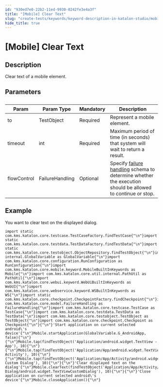 ```yaml
---
id: "930ed7e0-22b2-11ed-9930-0242fe3e4a3f"
title: "[Mobile] Clear Text"
slug: "create-tests/keywords/keyword-description-in-katalon-studio/mobile-keywords/mobile-clear-text"
hide_title: true
---
```


# <a id="id_0" class="anchor_top_offset"/><a id="ariaid-title1" class="anchor_top_offset"/>[Mobile] Clear Text


## <a id="id_0__id_1" class="anchor_top_offset"/>Description

              
<p xmlns="http://www.w3.org/1999/xhtml" className="p">Clear text of a mobile element.</p> 
      

## <a id="id_0__id_2" class="anchor_top_offset"/>Parameters

              
<table xmlns="http://www.w3.org/1999/xhtml" className="table anchor_top_offset" id="id_0__2fc18ba7-693d-437c-a164-e911e5ebd221"><caption /><thead className="thead"><tr className><th className="entry anchor_top_offset" id="id_0__2fc18ba7-693d-437c-a164-e911e5ebd221__entry__1">Param</th><th className="entry anchor_top_offset" id="id_0__2fc18ba7-693d-437c-a164-e911e5ebd221__entry__2">Param Type</th><th className="entry anchor_top_offset" id="id_0__2fc18ba7-693d-437c-a164-e911e5ebd221__entry__3">Mandatory</th><th className="entry anchor_top_offset" id="id_0__2fc18ba7-693d-437c-a164-e911e5ebd221__entry__4">Description</th></tr></thead><tbody className="tbody"><tr className><td className="entry" headers="id_0__2fc18ba7-693d-437c-a164-e911e5ebd221__entry__1 id_0__2fc18ba7-693d-437c-a164-e911e5ebd221__entry__2 id_0__2fc18ba7-693d-437c-a164-e911e5ebd221__entry__3 id_0__2fc18ba7-693d-437c-a164-e911e5ebd221__entry__4 ">to</td><td className="entry" headers="id_0__2fc18ba7-693d-437c-a164-e911e5ebd221__entry__1 id_0__2fc18ba7-693d-437c-a164-e911e5ebd221__entry__2 id_0__2fc18ba7-693d-437c-a164-e911e5ebd221__entry__3 id_0__2fc18ba7-693d-437c-a164-e911e5ebd221__entry__4 ">TestObject</td><td className="entry" headers="id_0__2fc18ba7-693d-437c-a164-e911e5ebd221__entry__1 id_0__2fc18ba7-693d-437c-a164-e911e5ebd221__entry__2 id_0__2fc18ba7-693d-437c-a164-e911e5ebd221__entry__3 id_0__2fc18ba7-693d-437c-a164-e911e5ebd221__entry__4 ">Required</td><td className="entry" headers="id_0__2fc18ba7-693d-437c-a164-e911e5ebd221__entry__1 id_0__2fc18ba7-693d-437c-a164-e911e5ebd221__entry__2 id_0__2fc18ba7-693d-437c-a164-e911e5ebd221__entry__3 id_0__2fc18ba7-693d-437c-a164-e911e5ebd221__entry__4 ">Represent a mobile element.</td></tr><tr className><td className="entry" headers="id_0__2fc18ba7-693d-437c-a164-e911e5ebd221__entry__1 id_0__2fc18ba7-693d-437c-a164-e911e5ebd221__entry__2 id_0__2fc18ba7-693d-437c-a164-e911e5ebd221__entry__3 id_0__2fc18ba7-693d-437c-a164-e911e5ebd221__entry__4 ">timeout</td><td className="entry" headers="id_0__2fc18ba7-693d-437c-a164-e911e5ebd221__entry__1 id_0__2fc18ba7-693d-437c-a164-e911e5ebd221__entry__2 id_0__2fc18ba7-693d-437c-a164-e911e5ebd221__entry__3 id_0__2fc18ba7-693d-437c-a164-e911e5ebd221__entry__4 ">int</td><td className="entry" headers="id_0__2fc18ba7-693d-437c-a164-e911e5ebd221__entry__1 id_0__2fc18ba7-693d-437c-a164-e911e5ebd221__entry__2 id_0__2fc18ba7-693d-437c-a164-e911e5ebd221__entry__3 id_0__2fc18ba7-693d-437c-a164-e911e5ebd221__entry__4 ">Required</td><td className="entry" headers="id_0__2fc18ba7-693d-437c-a164-e911e5ebd221__entry__1 id_0__2fc18ba7-693d-437c-a164-e911e5ebd221__entry__2 id_0__2fc18ba7-693d-437c-a164-e911e5ebd221__entry__3 id_0__2fc18ba7-693d-437c-a164-e911e5ebd221__entry__4 ">Maximum period of time (in seconds) that system will wait to         return a result.</td></tr><tr className><td className="entry" headers="id_0__2fc18ba7-693d-437c-a164-e911e5ebd221__entry__1 id_0__2fc18ba7-693d-437c-a164-e911e5ebd221__entry__2 id_0__2fc18ba7-693d-437c-a164-e911e5ebd221__entry__3 id_0__2fc18ba7-693d-437c-a164-e911e5ebd221__entry__4 ">flowControl</td><td className="entry" headers="id_0__2fc18ba7-693d-437c-a164-e911e5ebd221__entry__1 id_0__2fc18ba7-693d-437c-a164-e911e5ebd221__entry__2 id_0__2fc18ba7-693d-437c-a164-e911e5ebd221__entry__3 id_0__2fc18ba7-693d-437c-a164-e911e5ebd221__entry__4 ">FailureHandling</td><td className="entry" headers="id_0__2fc18ba7-693d-437c-a164-e911e5ebd221__entry__1 id_0__2fc18ba7-693d-437c-a164-e911e5ebd221__entry__2 id_0__2fc18ba7-693d-437c-a164-e911e5ebd221__entry__3 id_0__2fc18ba7-693d-437c-a164-e911e5ebd221__entry__4 ">Optional</td><td className="entry" headers="id_0__2fc18ba7-693d-437c-a164-e911e5ebd221__entry__1 id_0__2fc18ba7-693d-437c-a164-e911e5ebd221__entry__2 id_0__2fc18ba7-693d-437c-a164-e911e5ebd221__entry__3 id_0__2fc18ba7-693d-437c-a164-e911e5ebd221__entry__4 ">Specify <a className="xref" href="/maintain/configure-failure-handling-settings-in-katalon-studio">failure handling</a> schema to         determine whether the execution should be allowed to continue or         stop.</td></tr></tbody></table> 
      

## <a id="id_0__id_3" class="anchor_top_offset"/>Example 

              
<p xmlns="http://www.w3.org/1999/xhtml" className="p">You want to clear text on the displayed dialog.</p> 
              
<pre xmlns="http://www.w3.org/1999/xhtml" className="pre codeblock"><code>import static com.kms.katalon.core.testcase.TestCaseFactory.findTestCase{"\n"}import static com.kms.katalon.core.testdata.TestDataFactory.findTestData{"\n"}import static com.kms.katalon.core.testobject.ObjectRepository.findTestObject{"\n"}import internal.GlobalVariable as GlobalVariable{"\n"}import com.kms.katalon.core.configuration.RunConfiguration as RunConfiguration{"\n"}import com.kms.katalon.core.mobile.keyword.MobileBuiltInKeywords as Mobile{"\n"}import com.kms.katalon.core.util.internal.PathUtil as PathUtil{"\n"}import com.kms.katalon.core.webui.keyword.WebUiBuiltInKeywords as WebUI{"\n"}import com.kms.katalon.core.webservice.keyword.WSBuiltInKeywords as WS{"\n"}import static com.kms.katalon.core.checkpoint.CheckpointFactory.findCheckpoint{"\n"}import com.kms.katalon.core.model.FailureHandling as FailureHandling{"\n"}import com.kms.katalon.core.testcase.TestCase as TestCase{"\n"}import com.kms.katalon.core.testdata.TestData as TestData{"\n"}import com.kms.katalon.core.testobject.TestObject as TestObject{"\n"}import com.kms.katalon.core.checkpoint.Checkpoint as Checkpoint{"\n"}{"\n"}'Start application on current selected android\'s device'{"\n"}Mobile.startApplication(GlobalVariable.G_AndroidApp, false){"\n"}{"\n"}Mobile.tap(findTestObject('Application/android.widget.TextView - App'), 10){"\n"}{"\n"}Mobile.tap(findTestObject('Application/App/android.widget.TextView-Activity'), 10){"\n"}{"\n"}Mobile.tap(findTestObject('Application/App/Activity/android.widget.TextView-Custom Dialog'), 10){"\n"}{"\n"}'Clear displayed text on the dialog'{"\n"}Mobile.clearText(findTestObject('Application/App/Activity/Custom Dialog/android.widget.TextViewCustomDialog'), 10){"\n"}{"\n"}'Close application on current selected android\'s device'{"\n"}Mobile.closeApplication(){"\n"}</code></pre> 
            
